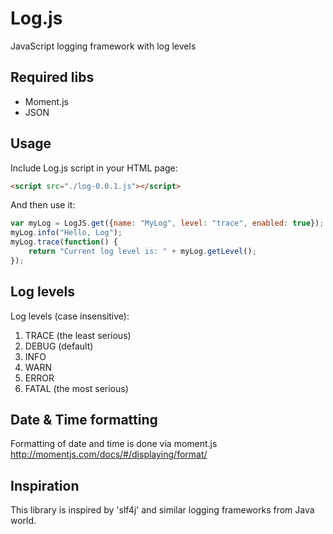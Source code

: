 # Log.js

JavaScript logging framework with log levels

## Required libs

* Moment.js
* JSON

## Usage

Include Log.js script in your HTML page:

```html
<script src="./log-0.0.1.js"></script>
```

And then use it:

```javascript
var myLog = LogJS.get({name: "MyLog", level: "trace", enabled: true});
myLog.info("Hello, Log");
myLog.trace(function() {
    return "Current log level is: " + myLog.getLevel();
});
```

## Log levels

Log levels (case insensitive):

1. TRACE (the least serious)
2. DEBUG (default)
3. INFO
4. WARN
5. ERROR
6. FATAL (the most serious)

## Date & Time formatting

Formatting of date and time is done via moment.js
http://momentjs.com/docs/#/displaying/format/

## Inspiration

This library is inspired by 'slf4j' and similar logging frameworks from Java world.
